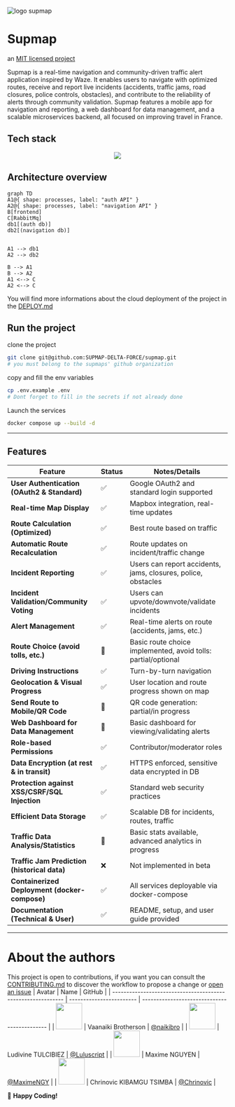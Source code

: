 ![logo supmap](https://github.com/user-attachments/assets/854b1ac4-68c0-4db6-aecf-3a0edc01c4a1)

  
# Supmap

an [MIT licensed project](./LICENSE)

Supmap is a real-time navigation and community-driven traffic alert application inspired by Waze. It enables users to navigate with optimized routes, receive and report live incidents (accidents, traffic jams, road closures, police controls, obstacles), and contribute to the reliability of alerts through community validation. Supmap features a mobile app for navigation and reporting, a web dashboard for data management, and a scalable microservices backend, all focused on improving travel in France.

## Tech stack

<p align="center">
  <a href="https://skillicons.dev">
    <img src="https://skillicons.dev/icons?i=docker,nest,next,androidstudio,kotlin,postgres,rabbitmq" />
  </a>
</p>

## Architecture overview

```mermaid
graph TD
A1@{ shape: processes, label: "auth API" }
A2@{ shape: processes, label: "navigation API" }
B[frontend]
C[RabbitMq]
db1[(auth db)]
db2[(navigation db)]


A1 --> db1
A2 --> db2

B --> A1
B --> A2
A1 <--> C
A2 <--> C
```

You will find more informations about the cloud deployment of the project in the [DEPLOY.md](./DEPLOY.md)

## Run the project

clone the project

```sh
git clone git@github.com:SUPMAP-DELTA-FORCE/supmap.git
# you must belong to the supmaps' github organization
```

copy and fill the env variables

```sh
cp .env.example .env
# Dont forget to fill in the secrets if not already done
```

Launch the services

```sh
docker compose up --build -d
```

---

## Features

| Feature                                       | Status | Notes/Details                                                 |
| --------------------------------------------- | ------ | ------------------------------------------------------------- |
| **User Authentication (OAuth2 & Standard)**   | ✅     | Google OAuth2 and standard login supported                    |
| **Real-time Map Display**                     | ✅     | Mapbox integration, real-time updates                         |
| **Route Calculation (Optimized)**             | ✅     | Best route based on traffic                                   |
| **Automatic Route Recalculation**             | ✅     | Route updates on incident/traffic change                      |
| **Incident Reporting**                        | ✅     | Users can report accidents, jams, closures, police, obstacles |
| **Incident Validation/Community Voting**      | ✅     | Users can upvote/downvote/validate incidents                  |
| **Alert Management**                          | ✅     | Real-time alerts on route (accidents, jams, etc.)             |
| **Route Choice (avoid tolls, etc.)**          | 🚧     | Basic route choice implemented, avoid tolls: partial/optional |
| **Driving Instructions**                      | ✅     | Turn-by-turn navigation                                       |
| **Geolocation & Visual Progress**             | ✅     | User location and route progress shown on map                 |
| **Send Route to Mobile/QR Code**              | 🚧     | QR code generation: partial/in progress                       |
| **Web Dashboard for Data Management**         | 🚧     | Basic dashboard for viewing/validating alerts                 |
| **Role-based Permissions**                    | ✅     | Contributor/moderator roles                                   |
| **Data Encryption (at rest & in transit)**    | ✅     | HTTPS enforced, sensitive data encrypted in DB                |
| **Protection against XSS/CSRF/SQL Injection** | ✅     | Standard web security practices                               |
| **Efficient Data Storage**                    | ✅     | Scalable DB for incidents, routes, traffic                    |
| **Traffic Data Analysis/Statistics**          | 🚧     | Basic stats available, advanced analytics in progress         |
| **Traffic Jam Prediction (historical data)**  | ❌     | Not implemented in beta                                       |
| **Containerized Deployment (docker-compose)** | ✅     | All services deployable via docker-compose                    |
| **Documentation (Technical & User)**          | ✅     | README, setup, and user guide provided                        |

---

# About the authors

This project is open to contributions, if you want you can consult the [CONTRIBUTING.md](./CONTRIBUTING.md) to discover the workflow to propose a change or [open an issue](https://github.com/SUPMAP-DELTA-FORCE/supmap/issues/new)
| Avatar | Name | GitHub |
| ------------------------------------------------------------ | ------------------------ | -------------------------------------------- |
| <img src="https://github.com/naikibro.png" width="60px;"/> | Vaanaiki Brotherson | [@naikibro](https://github.com/naikibro) |
| <img src="https://github.com/Luluscript.png" width="60px;"/> | Ludivine TULCIBIEZ | [@Luluscript](https://github.com/Luluscript) |
| <img src="https://github.com/MaximeNGY.png" width="60px;"/> | Maxime NGUYEN | [@MaximeNGY](https://github.com/MaximeNGY) |
| <img src="https://github.com/Chrinovic.png" width="60px;"/> | Chrinovic KIBAMGU TSIMBA | [@Chrinovic](https://github.com/Chrinovic) |

🚀 **Happy Coding!**
